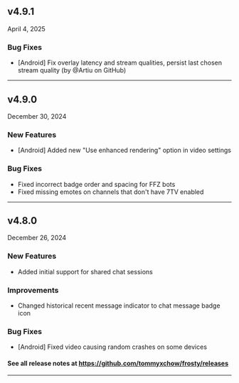 ## v4.9.1

April 4, 2025

### Bug Fixes

- [Android] Fix overlay latency and stream qualities, persist last chosen stream quality (by @Artiu on GitHub)

---

## v4.9.0

December 30, 2024

### New Features

- [Android] Added new "Use enhanced rendering" option in video settings

### Bug Fixes

- Fixed incorrect badge order and spacing for FFZ bots
- Fixed missing emotes on channels that don't have 7TV enabled

---

## v4.8.0

December 26, 2024

### New Features

- Added initial support for shared chat sessions

### Improvements

- Changed historical recent message indicator to chat message badge icon

### Bug Fixes

- [Android] Fixed video causing random crashes on some devices

#### See all release notes at https://github.com/tommyxchow/frosty/releases

---
